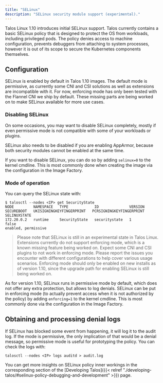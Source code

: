 ```yaml
---
title: "SELinux"
description: "SELinux security module support (experimental)."
---
```


Talos Linux 1.10 introduces initial SELinux support.
Talos currently contains a basic SELinux policy that is designed to protect the OS from workloads, including privileged pods.
The policy denies access to machine configuration, prevents debuggers from attaching to system processes, however it is out of its scope to secure the Kubernetes components themselves.

## Configuration

SELinux is enabled by default in Talos 1.10 images.
The default mode is permissive, as currently some CNI and CSI solutions as well as extensions are incompatible with it.
For now, enforcing mode has only been tested with the Flannel CNI we ship by default.
These missing parts are being worked on to make SELinux available for more use cases.

### Disabling SELinux

On some occasions, you may want to disable SELinux completely, mostly if even permissive mode
is not compatible with some of your workloads or plugins.

SELinux also needs to be disabled if you are enabling AppArmor, because both security modules cannot be enabled at the same time.

If you want to disable SELinux, you can do so by adding `selinux=0` to the kernel cmdline.
This is most commonly done when creating the image via the configuration in the Image Factory.

### Mode of operation

You can query the SELinux state with:

```shell
$ talosctl --nodes <IP> get SecurityState
NODE         NAMESPACE   TYPE            ID              VERSION   SECUREBOOT   UKISIGNINGKEYFINGERPRINT   PCRSIGNINGKEYFINGERPRINT   SELINUXSTATE
172.20.0.2   runtime     SecurityState   securitystate   1         false                                                              enabled, permissive
```

> Please note that SELinux is still in an experimental state in Talos Linux.
> Extensions currently do not support enforcing mode, which is a known missing feature being worked on.
> Expect some CNI and CSI plugins to not work in enforcing mode.
> Please report the issues you encounter with different configurations to help cover various usage scenarios.
> Enforcing mode should only be enabled on new installs as of version 1.10, since the upgrade path for enabling SELinux is still being worked on.

As for version 1.10, SELinux runs in permissive mode by default, which does not offer any extra protection, but allows to log denials.
SELinux can be put in enforcing mode (to actually prevent access when it is not authorized by the policy) by adding `enforcing=1` to the kernel cmdline.
This is most commonly done via the configuration in the Image Factory.

## Obtaining and processing denial logs

If SELinux has blocked some event from happening, it will log it to the audit log.
If the mode is permissive, the only implication of that would be a denial message, so permissive mode is useful for prototyping the policy.
You can check the logs with:

`talosctl --nodes <IP> logs auditd > audit.log`

You can get more insights on SELinux policy inner workings in the corresponding section of the [Developing Talos]({{< relref "./developing-talos/#selinux-policy-debugging-and-development" >}}) page.
